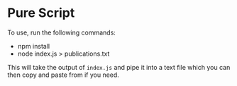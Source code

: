 # Pure Script

To use, run the following commands:
- npm install
- node index.js > publications.txt

This will take the output of `index.js` and pipe it into a text file which you can then copy and paste from if you need.
